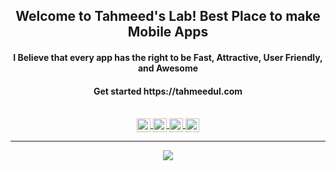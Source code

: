 <h2 align="center">Welcome to Tahmeed's Lab! Best Place to make Mobile Apps</h3>
<h4 align="center">I Believe that every app has the right to be Fast, Attractive, User Friendly, and Awesome</h4>
 
<h4 align="center">Get started https://tahmeedul.com </h4>
<br>

 <div align="center">
 
<a href="https://www.facebook.com/thetahmeed/">
  <img align="center" alt="Tahmeed's Facebook" width="22px" src="https://cdn.jsdelivr.net/npm/simple-icons@v3/icons/facebook.svg" />
</a>

<a href="https://twitter.com/thetahmeed">
  <img align="center" alt="Tahmeed's Twitter" width="22px" src="https://cdn.jsdelivr.net/npm/simple-icons@v3/icons/twitter.svg" />
</a>

<a href="https://linkedin.com/in/thetahmeed">
  <img align="center" alt="Tahmeed's Linkdein" width="22px" src="https://cdn.jsdelivr.net/npm/simple-icons@v3/icons/linkedin.svg" />
</a>

<a href="https://instagram.com/thetahmeed">
  <img align="center" alt="Tahmeed's Instagram" width="22px" src="https://cdn.jsdelivr.net/npm/simple-icons@v3/icons/instagram.svg" />
</a>

<hr/>
<a href="https://github.com/thetahmeed">
  <img align="center" src="https://github-readme-stats.vercel.app/api/top-langs/?username=thetahmeed&theme=light&hide_langs_below=1" />
</a>
<!--
<a href="https://github.com/thetahmeed">
 <img align="center" src="https://github-readme-stats.vercel.app/api?username=thetahmeed&show_icons=true&theme=light&line_height=27" alt="Tahmeed's github stats"/>
</a>
-->

</div>
